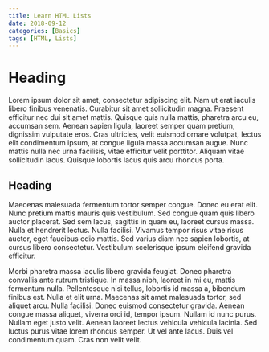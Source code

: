 ```yaml
---
title: Learn HTML Lists
date: 2018-09-12
categories: [Basics]
tags: [HTML, Lists]
---
```


# Heading

Lorem ipsum dolor sit amet, consectetur adipiscing elit. Nam ut erat iaculis libero finibus venenatis. Curabitur sit amet sollicitudin magna. Praesent efficitur nec dui sit amet mattis. Quisque quis nulla mattis, pharetra arcu eu, accumsan sem. Aenean sapien ligula, laoreet semper quam pretium, dignissim vulputate eros. Cras ultricies, velit euismod ornare volutpat, lectus elit condimentum ipsum, at congue ligula massa accumsan augue. Nunc mattis nulla nec urna facilisis, vitae efficitur velit porttitor. Aliquam vitae sollicitudin lacus. Quisque lobortis lacus quis arcu rhoncus porta.

## Heading

Maecenas malesuada fermentum tortor semper congue. Donec eu erat elit. Nunc pretium mattis mauris quis vestibulum. Sed congue quam quis libero auctor placerat. Sed sem lacus, sagittis in quam eu, laoreet cursus massa. Nulla et hendrerit lectus. Nulla facilisi. Vivamus tempor risus vitae risus auctor, eget faucibus odio mattis. Sed varius diam nec sapien lobortis, at cursus libero consectetur. Vestibulum scelerisque ipsum eleifend gravida efficitur.

Morbi pharetra massa iaculis libero gravida feugiat. Donec pharetra convallis ante rutrum tristique. In massa nibh, laoreet in mi eu, mattis fermentum nulla. Pellentesque nisi tellus, lobortis id massa a, bibendum finibus est. Nulla et elit urna. Maecenas sit amet malesuada tortor, sed aliquet arcu. Nulla facilisi. Donec euismod consectetur gravida. Aenean congue massa aliquet, viverra orci id, tempor ipsum. Nullam id nunc purus. Nullam eget justo velit. Aenean laoreet lectus vehicula vehicula lacinia. Sed luctus purus vitae lorem rhoncus semper. Ut vel ante lacus. Duis vel condimentum quam. Cras non velit velit.








